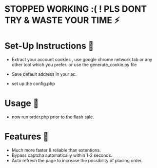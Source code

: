 # STOPPED WORKING :( ! PLS DONT TRY & WASTE YOUR TIME ⚡

  # Set-Up Instructions 🙂

  * Extract your account cookies ,
     use google chrome network tab or any other tool which you prefer.
     or use the generate_cookie.py file 

  * Save default address in your ac.

  * set up the config.php

  # Usage 🙂

  * now run order.php prior to the flash sale.

  # Features 🙂
  
  * Much more faster & reliable than extentions.
  * Bypass captcha automatically within 1-2 seconds.
  * Auto refresh the page to increase the possibility of placing order.
